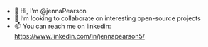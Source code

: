 - 👋 Hi, I’m @jennaPearson
- 💞️ I’m looking to collaborate on interesting open-source projects
- 📫 You can reach me on linkedin: https://www.linkedin.com/in/jennapearson5/

<!---
jennaPearson/jennaPearson is a ✨ special ✨ repository because its `README.md` (this file) appears on your GitHub profile.
You can click the Preview link to take a look at your changes.
--->
